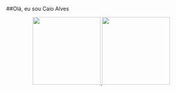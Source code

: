 ##Olá, eu sou Caio Alves

<div align="center">
  <a href="https://github.com/caiop4k">
   <img height="180em" src="https://github-readme-stats.vercel.app/api?username=caiop4k&show_icons=true&theme=dracula&include_all_commits=true&count_private=true"/ style="max-width: 100%;">
  <img height="180em" src="https://github-readme-stats.vercel.app/api/top-langs/?username=caiop4k&layout=compact&langs_count=7&theme=dracula"/ style="max-width: 100%;">
</div>

